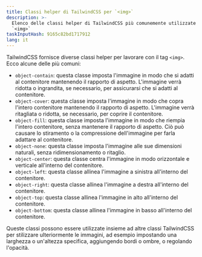 ```yaml
---
title: Classi helper di TailwindCSS per `<img>`
description: >-
  Elenco delle classi helper di TailwindCSS più comunemente utilizzate per
  `<img>`
taskInputHash: 9165c82bd1717912
lang: it
---
```

TailwindCSS fornisce diverse classi helper per lavorare con il tag `<img>`. Ecco alcune delle più comuni: 
- `object-contain`: questa classe imposta l'immagine in modo che si adatti al contenitore mantenendo il rapporto di aspetto. L'immagine verrà ridotta o ingrandita, se necessario, per assicurarsi che si adatti al contenitore.
- `object-cover`: questa classe imposta l'immagine in modo che copra l'intero contenitore mantenendo il rapporto di aspetto. L'immagine verrà ritagliata o ridotta, se necessario, per coprire il contenitore.
- `object-fill`: questa classe imposta l'immagine in modo che riempia l'intero contenitore, senza mantenere il rapporto di aspetto. Ciò può causare lo stiramento o la compressione dell'immagine per farla adattare al contenitore.
- `object-none`: questa classe imposta l'immagine alle sue dimensioni naturali, senza ridimensionamento o ritaglio.
- `object-center`: questa classe centra l'immagine in modo orizzontale e verticale all'interno del contenitore.
- `object-left`: questa classe allinea l'immagine a sinistra all'interno del contenitore.
- `object-right`: questa classe allinea l'immagine a destra all'interno del contenitore.
- `object-top`: questa classe allinea l'immagine in alto all'interno del contenitore.
- `object-bottom`: questa classe allinea l'immagine in basso all'interno del contenitore.

Queste classi possono essere utilizzate insieme ad altre classi TailwindCSS per stilizzare ulteriormente le immagini, ad esempio impostando una larghezza o un'altezza specifica, aggiungendo bordi o ombre, o regolando l'opacità.

